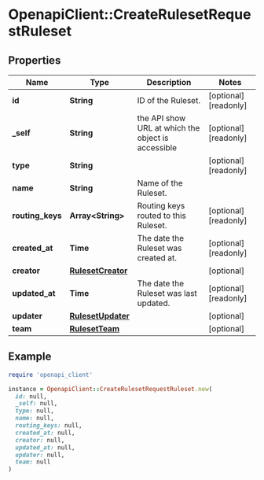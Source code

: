 # OpenapiClient::CreateRulesetRequestRuleset

## Properties

| Name | Type | Description | Notes |
| ---- | ---- | ----------- | ----- |
| **id** | **String** | ID of the Ruleset. | [optional][readonly] |
| **_self** | **String** | the API show URL at which the object is accessible | [optional][readonly] |
| **type** | **String** |  | [optional][readonly] |
| **name** | **String** | Name of the Ruleset. |  |
| **routing_keys** | **Array&lt;String&gt;** | Routing keys routed to this Ruleset. | [optional][readonly] |
| **created_at** | **Time** | The date the Ruleset was created at. | [optional][readonly] |
| **creator** | [**RulesetCreator**](RulesetCreator.md) |  | [optional] |
| **updated_at** | **Time** | The date the Ruleset was last updated. | [optional][readonly] |
| **updater** | [**RulesetUpdater**](RulesetUpdater.md) |  | [optional] |
| **team** | [**RulesetTeam**](RulesetTeam.md) |  | [optional] |

## Example

```ruby
require 'openapi_client'

instance = OpenapiClient::CreateRulesetRequestRuleset.new(
  id: null,
  _self: null,
  type: null,
  name: null,
  routing_keys: null,
  created_at: null,
  creator: null,
  updated_at: null,
  updater: null,
  team: null
)
```


